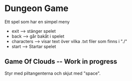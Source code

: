 # Dungeon Game

Ett spel som har en simpel meny

+ exit --> stänger spelet
+ back --> går bakåt i spelet
+ characters --> visar text över vilka .txt filer som finns i "./"
+ start --> Startar spelet

## Game Of Clouds -- Work in progress

Styr med piltangenterna och skjut med "space". 